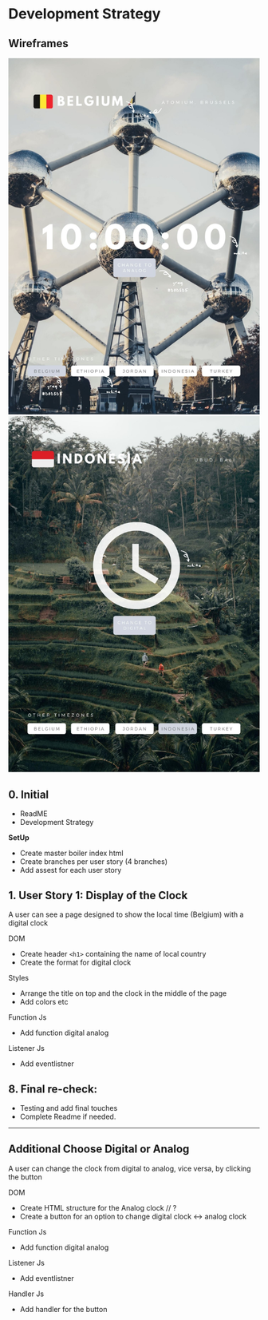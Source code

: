 # Development Strategy

## Wireframes

![Wireframe Belgian Time](images/wireframe_BE_fotografierende_unsplash.jpg)
![Wireframe Indonesian Time](images/wireframe_ID_radoslav_unsplash.jpg)

## 0. Initial
- ReadME
- Development Strategy

**SetUp**
- Create master boiler index html
- Create branches per user story (4 branches)
- Add assest for each user story

## 1. User Story 1: Display of the Clock
A user can see a page designed to show the local time (Belgium) with a digital clock

DOM
- Create header `<h1>` containing the name of local country
- Create the format for digital clock

Styles
- Arrange the title on top and the clock in the middle of the page
- Add colors etc

Function Js
- Add function digital analog

Listener Js
- Add eventlistner

## 8. Final re-check:

- Testing and add final touches
- Complete Readme if needed. 

----

## Additional Choose Digital or Analog
A user can change the clock from digital to analog, vice versa, by clicking the button

DOM
- Create HTML structure for the Analog clock // ?
- Create a button for an option to change digital clock <-> analog clock

Function Js
- Add function digital analog

Listener Js
- Add eventlistner

Handler Js
- Add handler for the button